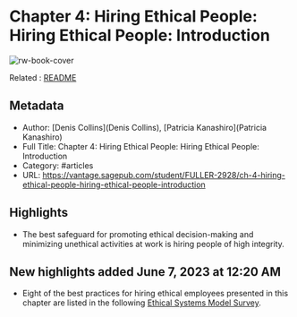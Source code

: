 # Chapter 4: Hiring Ethical People: Hiring Ethical People: Introduction

![rw-book-cover](https://readwise-assets.s3.amazonaws.com/static/images/article3.5c705a01b476.png)

Related : [README](../chapter-04-hiring-ethical-people/README.md)

## Metadata

- Author: [Denis Collins](Denis Collins), [Patricia Kanashiro](Patricia Kanashiro)
- Full Title: Chapter 4: Hiring Ethical People: Hiring Ethical People: Introduction
- Category: #articles
- URL: https://vantage.sagepub.com/student/FULLER-2928/ch-4-hiring-ethical-people-hiring-ethical-people-introduction

## Highlights

- The best safeguard for promoting ethical decision-making and minimizing unethical activities at work is hiring people of high integrity.

## New highlights added June 7, 2023 at 12:20 AM

- Eight of the best practices for hiring ethical employees presented in this chapter are listed in the following [Ethical Systems Model Survey](../_inbox/Ethical%20Systems%20Model%20Survey.md).
